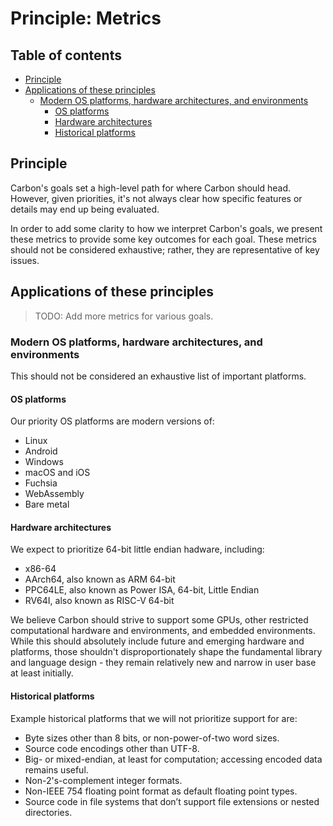 # Principle: Metrics

<!--
Part of the Carbon Language project, under the Apache License v2.0 with LLVM
Exceptions. See /LICENSE for license information.
SPDX-License-Identifier: Apache-2.0 WITH LLVM-exception
-->

## Table of contents

<!-- toc -->

- [Principle](#principle)
- [Applications of these principles](#applications-of-these-principles)
  - [Modern OS platforms, hardware architectures, and environments](#modern-os-platforms-hardware-architectures-and-environments)
    - [OS platforms](#os-platforms)
    - [Hardware architectures](#hardware-architectures)
    - [Historical platforms](#historical-platforms)

<!-- tocstop -->

## Principle

Carbon's goals set a high-level path for where Carbon should head. However,
given priorities, it's not always clear how specific features or details may end
up being evaluated.

In order to add some clarity to how we interpret Carbon's goals, we present
these metrics to provide some key outcomes for each goal. These metrics should
not be considered exhaustive; rather, they are representative of key issues.

## Applications of these principles

> TODO: Add more metrics for various goals.

### Modern OS platforms, hardware architectures, and environments

This should not be considered an exhaustive list of important platforms.

#### OS platforms

Our priority OS platforms are modern versions of:

- Linux
- Android
- Windows
- macOS and iOS
- Fuchsia
- WebAssembly
- Bare metal

#### Hardware architectures

We expect to prioritize 64-bit little endian hadware, including:

- x86-64
- AArch64, also known as ARM 64-bit
- PPC64LE, also known as Power ISA, 64-bit, Little Endian
- RV64I, also known as RISC-V 64-bit

We believe Carbon should strive to support some GPUs, other restricted
computational hardware and environments, and embedded environments. While this
should absolutely include future and emerging hardware and platforms, those
shouldn't disproportionately shape the fundamental library and language design -
they remain relatively new and narrow in user base at least initially.

#### Historical platforms

Example historical platforms that we will not prioritize support for are:

- Byte sizes other than 8 bits, or non-power-of-two word sizes.
- Source code encodings other than UTF-8.
- Big- or mixed-endian, at least for computation; accessing encoded data remains
  useful.
- Non-2's-complement integer formats.
- Non-IEEE 754 floating point format as default floating point types.
- Source code in file systems that don’t support file extensions or nested
  directories.

